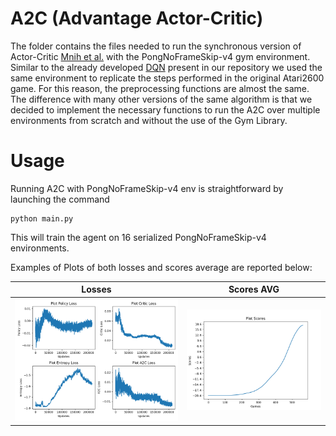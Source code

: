 # A2C (Advantage Actor-Critic)
The folder contains the files needed to run the synchronous version of Actor-Critic [Mnih et al.](https://proceedings.mlr.press/v48/mniha16.html?ref=.) with the PongNoFrameSkip-v4 gym environment. Similar to the already developed [DQN](https://github.com/gianluca-maselli/DQN_Atari) present in our repository we used the same environment to replicate the steps performed in the original Atari2600 game. For this reason, the preprocessing functions are almost the same. The difference with many other versions of the same algorithm is that we decided to implement the necessary functions to run the A2C over multiple environments from scratch and without the use of the Gym Library. 

# Usage
Running A2C with PongNoFrameSkip-v4 env is straightforward by launching the command
```
python main.py
```
This will train the agent on 16 serialized PongNoFrameSkip-v4 environments. 

Examples of Plots of both losses and scores average are reported below:

Losses             |  Scores AVG
:-------------------------:|:-------------------------:
![](https://github.com/gianluca-maselli/A2C/blob/main/Plots/plot_losses.png)  |  ![](https://github.com/gianluca-maselli/A2C/blob/main/Plots/plot_avg_scores.png)
